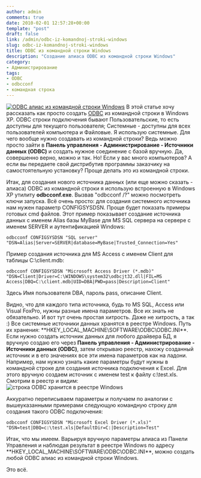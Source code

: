 ```yaml
---
author: admin
comments: true
date: 2010-02-01 12:57:28+00:00
template: "post"
draft: false
link: /admin/odbc-iz-komandnoj-stroki-windows
slug: odbc-iz-komandnoj-stroki-windows
title: ODBC из командной строки Windows
description: "Создание алиаса ODBC из командной строки Windows"
category:
- Администрирование
tags:
- ODBC
- odbcconf
- командная строка
---
```


[![ODBC алиас из командной строки Windows](/media/odbc.png)](/admin/odbc-iz-komandnoj-stroki-windows)
В этой статье хочу рассказать как просто создать [ODBC](http://ru.wikipedia.org/wiki/ODBC) из командной строки в Windows XP.
ODBC строки подключения бывают Пользовательские, то есть доступны для текущего пользователя; Системные - доступны для всех пользователей компьютера и Файловые. Я использую системные. Для чего вообще нужно создавать из командной строки? Ведь можно просто зайти в **Панель управления - Администрирование - Источники данных (ODBC)** и создать нужное соединение с базой вручную. Да, совершенно верно, можно и так. Но! Если у вас много компьютеров? А если вы передаете свой дистрибутив программы заказчику на самостоятельную установку? Проще делать это из командной строки.

Итак, для создания нового источника данных (или еще можно сказать - алиаса) ODBC из командной строки я использую встроенную в Windows XP утилиту **odbcconf.exe**. Вызвав "odbcconf /?" можно посмотреть ключи запуска. Всё очень просто: для создания системного источника нам нужен параметр CONFIGSYSDSN. 
Проще будет показать примеры готовых cmd файлов.
Этот пример показывает создание источника данных с именем Alias базы MyBase  для MS SQL сервера на сервере с именем SERVER и аутентификацией Windows:
```
odbcconf CONFIGSYSDSN "SQL server" "DSN=Alias|Server=SERVER|database=MyBase|Trusted_Connection=Yes"
```

Пример создания источника для MS Access с именем Client для таблицы C:\client.mdb:
```
odbcconf CONFIGSYSDSN "Microsoft Access Driver (*.mdb)" "DSN=Client|Driver=C:\WINDOWS\system32\odbcjt32.dll|FIL=MS Access|DBQ=C:\client.mdb|UID=DBA|PWD=pass|Description=Client"
```
Здесь Имя пользователя DBA, пароль pass, описание Client.

Видно, что для каждого типа источника, будь то MS SQL, Access или Visual FoxPro, нужны разные имена параметров. Все их знать не обязательно. И вот тут очень простая хитрость. Даже не хитрость, а так :)
Все системные источники данных хранятся в реестре Windows. Путь их хранения: **HKEY_LOCAL_MACHINE\SOFTWARE\ODBC\ODBC.INI\**. Если нужно создать источник данных для любого драйвера БД, я вручную создаю его через **Панель управления - Администрирование - Источники данных (ODBC)**, затем открываю реестр, нахожу созданный источник и в его значениях все эти имена параметров как на ладони. Например, нам нужно узнать какие параметры будут нужны в командной строке для создания источника подключения к Excel. Для этого вручную создаем источник с именем test к файлу c:\test.xls. Смотрим в реестр и видим:
![cтрока ODBC хранится в реестре Windows](/media/reg.jpg)

Аккуратно переписываем параметры и получаем по аналогии с вышеуказанными примерами следующую командную строку для создания такого ODBC подключения:
```
odbcconf CONFIGSYSDSN "Microsoft Excel Driver (*.xls)" "DSN=test|DBQ=c:\test.xls|DefaultDir=C:|Description=Test"
```

Итак, что мы имеем. Варьируя вручную параметры алиаса из Панели Управления и наблюдая результат в реестре Windows по адресу **HKEY_LOCAL_MACHINE\SOFTWARE\ODBC\ODBC.INI\**, можно создать любой ODBC алиас из командной строки Windows.

Это всё.
